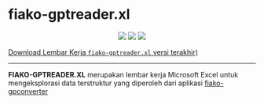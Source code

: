 # fiako-gptreader.xl

<div align="center">

![](https://img.shields.io/github/v/release/fiakoenjiniring/gptreader.xl?color=informational&label=gptreader%2Exl&labelColor=coral&logo=Microsoft%20Excel&style=flat-square) 
![](https://img.shields.io/github/release-date/fiakoenjiniring/gptreader.xl?color=black&label=release%20gptreader%2Exl&labelColor=olive&logo=Microsoft%20Excel&logoColor=white)
![](https://img.shields.io/badge/status-maintenance-brown)

</div>

[Download Lembar Kerja `fiako-gptreader.xl` versi terakhir)](https://github.com/fiakoenjiniring/gptreader.xl/releases/latest/download/fiako-gptreader.xlsx)

---

**FIAKO-GPTREADER.XL** merupakan lembar kerja Microsoft Excel untuk mengeksplorasi data terstruktur yang diperoleh dari aplikasi [fiako-gpconverter](https://manual.fiako.engineering/solumma/fiako-gpconverter.html)
